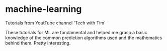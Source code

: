 # machine-learning
Tutorials from YoutTube channel 'Tech with Tim'

These tutorials for ML are fundamental and helped me grasp a basic knowledge of the common prediction algorithms used 
and the mathematics behind them. Pretty interesting.
